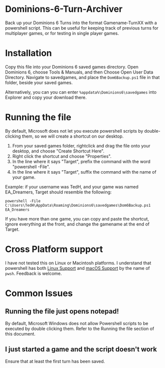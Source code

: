 # Dominions-6-Turn-Archiver
Back up your Dominions 6 Turns into the format Gamename-TurnXX with a powershell script. This can be useful for keeping track of previous turns for multiplayer games, or for testing in single player games. 

# Installation
Copy this file into your Dominions 6 saved games directory. Open Dominions 6, choose Tools & Manuals, and then Choose Open User Data Directory. Navigate to savedgames, and place the `Dom6Backup.ps1` file in that folder, beside your saved games. 

Alternatively, you can you can enter `%appdata%\Dominions6\savedgames` into Explorer and copy your download there. 

# Running the file
By default, Microsoft does not let you execute powershell scripts by double-clicking them, so we will create a shortcut on our desktop.

1. From your saved games folder, rightclick and drag the file onto your desktop, and choose "Create Shortcut Here".
1. Right click the shortcut and choose "Properties".
1. In the line where it says "Target", prefix the command with the word "powershell -File".
1. In the line where it says "Target", suffix the command with the name of your game.

Example: if your username was TedH, and your game was named EA_Dreamers, Target should resemble the following:

`powershell -File C:\Users\TedH\AppData\Roaming\Dominions6\savedgames\Dom6Backup.ps1 EA_Dreamers`

If you have more than one game, you can copy and paste the shortcut, ignore everything at the front, and change the gamename at the end of Target.

# Cross Platform support
I have not tested this on Linux or Macintosh platforms. I understand that powershell has both [Linux Support](https://learn.microsoft.com/en-us/powershell/scripting/install/installing-powershell-on-linux?view=powershell-7.5) and [macOS Support](https://learn.microsoft.com/en-us/powershell/scripting/install/installing-powershell-on-macos?view=powershell-7.5) by the name of `pwsh`. Feedback is welcome. 

# Common Issues
## Running the file just opens notepad!
By default, Microsoft Windows does not allow Powershell scripts to be executed by double clicking them. Refer to the Running the file section of this document.

## I just started a game and the script doesn't work
Ensure that at least the first turn has been saved.
